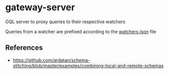 # gateway-server

GQL server to proxy queries to their respective watchers

Queries from a watcher are prefixed according to the [watchers.json](./src/watchers.json) file

## References

- https://github.com/ardatan/schema-stitching/blob/master/examples/combining-local-and-remote-schemas
